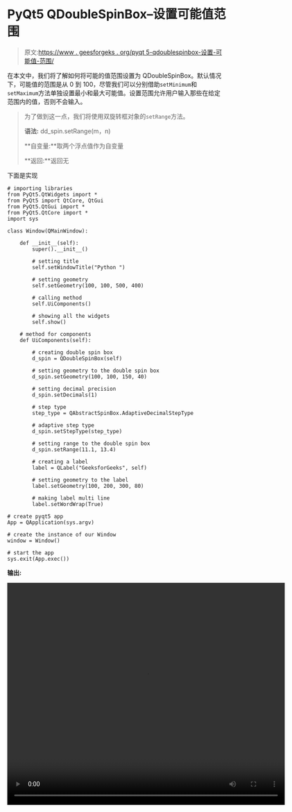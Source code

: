 # PyQt5 QDoubleSpinBox–设置可能值范围

> 原文:[https://www . geesforgeks . org/pyqt 5-qdoublespinbox-设置-可能值-范围/](https://www.geeksforgeeks.org/pyqt5-qdoublespinbox-setting-possible-value-range/)

在本文中，我们将了解如何将可能的值范围设置为 QDoubleSpinBox。默认情况下，可能值的范围是从 0 到 100，尽管我们可以分别借助`setMinimum`和`setMaximum`方法单独设置最小和最大可能值。设置范围允许用户输入那些在给定范围内的值，否则不会输入。

> 为了做到这一点，我们将使用双旋转框对象的`setRange`方法。
> 
> **语法:** dd_spin.setRange(m，n)
> 
> **自变量:**取两个浮点值作为自变量
> 
> **返回:**返回无

下面是实现

```
# importing libraries
from PyQt5.QtWidgets import * 
from PyQt5 import QtCore, QtGui
from PyQt5.QtGui import * 
from PyQt5.QtCore import * 
import sys

class Window(QMainWindow):

    def __init__(self):
        super().__init__()

        # setting title
        self.setWindowTitle("Python ")

        # setting geometry
        self.setGeometry(100, 100, 500, 400)

        # calling method
        self.UiComponents()

        # showing all the widgets
        self.show()

    # method for components
    def UiComponents(self):

        # creating double spin box
        d_spin = QDoubleSpinBox(self)

        # setting geometry to the double spin box
        d_spin.setGeometry(100, 100, 150, 40)

        # setting decimal precision
        d_spin.setDecimals(1)

        # step type
        step_type = QAbstractSpinBox.AdaptiveDecimalStepType

        # adaptive step type
        d_spin.setStepType(step_type)

        # setting range to the double spin box
        d_spin.setRange(11.1, 13.4)

        # creating a label
        label = QLabel("GeeksforGeeks", self)

        # setting geometry to the label
        label.setGeometry(100, 200, 300, 80)

        # making label multi line
        label.setWordWrap(True)

# create pyqt5 app
App = QApplication(sys.argv)

# create the instance of our Window
window = Window()

# start the app
sys.exit(App.exec())
```

**输出:**

<video class="wp-video-shortcode" id="video-457848-1" width="640" height="512" preload="metadata" controls=""><source type="video/mp4" src="https://media.geeksforgeeks.org/wp-content/uploads/20200723012638/Python-2020-07-23-01-26-18.mp4?_=1">[https://media.geeksforgeeks.org/wp-content/uploads/20200723012638/Python-2020-07-23-01-26-18.mp4](https://media.geeksforgeeks.org/wp-content/uploads/20200723012638/Python-2020-07-23-01-26-18.mp4)</video>